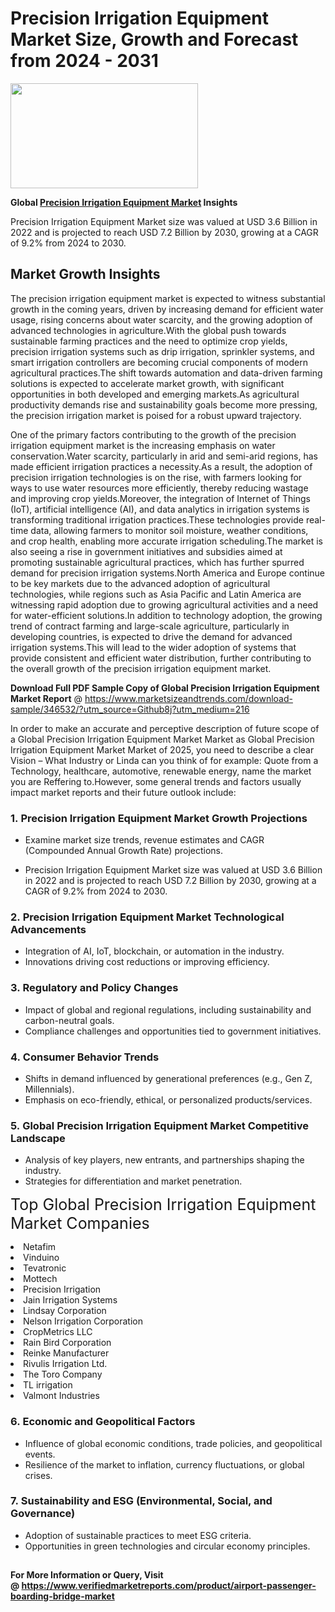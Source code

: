 <H1>Precision Irrigation Equipment Market Size, Growth and Forecast from 2024 - 2031</H1><img class="aligncenter size-medium wp-image-584254" src="https://thirdeyenews.in/wp-content/uploads/2024/09/Global-Market-Research-300x168.jpeg" alt="" width="300" height="168" /><p><strong>Global&nbsp;<a href="https://www.marketsizeandtrends.com/download-sample/346532/?utm_source=Github8j?utm_medium=216">Precision Irrigation Equipment Market</a> Insights</strong></p><p>Precision Irrigation Equipment Market size was valued at USD 3.6 Billion in 2022 and is projected to reach USD 7.2 Billion by 2030, growing at a CAGR of 9.2% from 2024 to 2030.</p><p><h2>Market Growth Insights</h2> <p>The precision irrigation equipment market is expected to witness substantial growth in the coming years, driven by increasing demand for efficient water usage, rising concerns about water scarcity, and the growing adoption of advanced technologies in agriculture.With the global push towards sustainable farming practices and the need to optimize crop yields, precision irrigation systems such as drip irrigation, sprinkler systems, and smart irrigation controllers are becoming crucial components of modern agricultural practices.The shift towards automation and data-driven farming solutions is expected to accelerate market growth, with significant opportunities in both developed and emerging markets.As agricultural productivity demands rise and sustainability goals become more pressing, the precision irrigation market is poised for a robust upward trajectory.</p> <p>One of the primary factors contributing to the growth of the precision irrigation equipment market is the increasing emphasis on water conservation.Water scarcity, particularly in arid and semi-arid regions, has made efficient irrigation practices a necessity.As a result, the adoption of precision irrigation technologies is on the rise, with farmers looking for ways to use water resources more efficiently, thereby reducing wastage and improving crop yields.Moreover, the integration of Internet of Things (IoT), artificial intelligence (AI), and data analytics in irrigation systems is transforming traditional irrigation practices.These technologies provide real-time data, allowing farmers to monitor soil moisture, weather conditions, and crop health, enabling more accurate irrigation scheduling.The market is also seeing a rise in government initiatives and subsidies aimed at promoting sustainable agricultural practices, which has further spurred demand for precision irrigation systems.North America and Europe continue to be key markets due to the advanced adoption of agricultural technologies, while regions such as Asia Pacific and Latin America are witnessing rapid adoption due to growing agricultural activities and a need for water-efficient solutions.In addition to technology adoption, the growing trend of contract farming and large-scale agriculture, particularly in developing countries, is expected to drive the demand for advanced irrigation systems.This will lead to the wider adoption of systems that provide consistent and efficient water distribution, further contributing to the overall growth of the precision irrigation equipment market.<p><span class=""><strong>Download Full PDF Sample Copy of Global Precision Irrigation Equipment Market Report</strong> @ <a href="https://www.marketsizeandtrends.com/download-sample/346532/?utm_source=Github8j?utm_medium=216" target="_blank">https://www.marketsizeandtrends.com/download-sample/346532/?utm_source=Github8j?utm_medium=216</a></span></p><p>In order to make an accurate and perceptive description of future scope of a Global&nbsp;Precision Irrigation Equipment Market Market as Global&nbsp;Precision Irrigation Equipment Market Market of 2025, you need to describe a clear Vision &ndash; What Industry or Linda can you think of for example: Quote from a Technology, healthcare, automotive, renewable energy, name the market you are Reffering to.However, some general trends and factors usually impact market reports and their future outlook include:</p><h3>1.&nbsp;<strong>Precision Irrigation Equipment Market Growth Projections</strong></h3><ul><li>Examine market size trends, revenue estimates and CAGR (Compounded Annual Growth Rate) projections.</li><li><p>Precision Irrigation Equipment Market size was valued at USD 3.6 Billion in 2022 and is projected to reach USD 7.2 Billion by 2030, growing at a CAGR of 9.2% from 2024 to 2030.</p></li></ul><h3>2.&nbsp;<strong>Precision Irrigation Equipment Market Technological Advancements</strong></h3><ul><li>Integration of AI, IoT, blockchain, or automation in the industry.</li><li>Innovations driving cost reductions or improving efficiency.</li></ul><h3>3.&nbsp;<strong>Regulatory and Policy Changes</strong></h3><ul><li>Impact of global and regional regulations, including sustainability and carbon-neutral goals.</li><li>Compliance challenges and opportunities tied to government initiatives.</li></ul><h3>4.&nbsp;<strong>Consumer Behavior Trends</strong></h3><ul><li>Shifts in demand influenced by generational preferences (e.g., Gen Z, Millennials).</li><li>Emphasis on eco-friendly, ethical, or personalized products/services.</li></ul><h3>5.&nbsp;<strong>Global Precision Irrigation Equipment Market Competitive Landscape</strong></h3><ul><li>Analysis of key players, new entrants, and partnerships shaping the industry.</li><li>Strategies for differentiation and market penetration.</li></ul><p data-pm-slice="1 1 []"><span style="color: inherit; font-family: inherit; font-size: 25px;">Top Global Precision Irrigation Equipment Market Companies</span></p><div class="" data-test-id=""><p><li>Netafim</li><li> Vinduino</li><li> Tevatronic</li><li> Mottech</li><li> Precision Irrigation</li><li> Jain Irrigation Systems</li><li> Lindsay Corporation</li><li> Nelson Irrigation Corporation</li><li> CropMetrics LLC</li><li> Rain Bird Corporation</li><li> Reinke Manufacturer</li><li> Rivulis Irrigation Ltd.</li><li> The Toro Company</li><li> TL irrigation</li><li> Valmont Industries</li></p></div><h3>6.&nbsp;<strong>Economic and Geopolitical Factors</strong></h3><ul><li>Influence of global economic conditions, trade policies, and geopolitical events.</li><li>Resilience of the market to inflation, currency fluctuations, or global crises.</li></ul><h3>7.&nbsp;<strong>Sustainability and ESG (Environmental, Social, and Governance)</strong></h3><ul><li>Adoption of sustainable practices to meet ESG criteria.</li><li>Opportunities in green technologies and circular economy principles.</li></ul><h2><strong style="font-size: 14px;">For More Information or Query, Visit @&nbsp;</strong><a style="background-color: #ffffff; font-size: 14px;" href="https://www.marketsizeandtrends.com/report/precision-irrigation-equipment-market/" target="_blank">https://www.verifiedmarketreports.com/product/airport-passenger-boarding-bridge-market</a></h2>